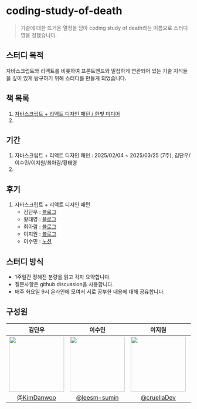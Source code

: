 # coding-study-of-death
> 기술에 대한 뜨거운 열정을 담아 coding study of death라는 이름으로 스터디명을 정했습니다.

## 스터디 목적
자바스크립트와 리액트를 비롯하여 프론트엔드와 밀접하게 연관되어 있는 기술 지식들을 깊이 있게 탐구하기 위해 스터디를 만들게 되었습니다.

## 책 목록
1. [자바스크립트 + 리액트 디자인 패턴 / 한빛 미디어](https://product.kyobobook.co.kr/detail/S000213880201)
2. 

## 기간
1. 자바스크립트 + 리액트 디자인 패턴 : 2025/02/04 ~ 2025/03/25 (7주), 김단우/이수민/이지원/최아람/황태영
2. 

## 후기
1. 자바스크립트 + 리액트 디자인 패턴
    - 김단우 : <a href="https://dansoon-dev.tistory.com/16" target="_blank">블로그</a>
    - 황태영 : <a href="https://velog.io/@hty0525/JavaScript-React-%EB%94%94%EC%9E%90%EC%9D%B8-%ED%8C%A8%ED%84%B4%EC%9D%84-%EC%9D%BD%EA%B3%A0" target="_blank">블로그</a>
    - 최아람 : <a href="https://ramirami.tistory.com/210" target="_blank">블로그</a>
    - 이지원 : <a href="https://binaryjourney.tistory.com/341" target="_blank">블로그</a>
   - 이수민 : <a href="https://amenable-tote-342.notion.site/1c8d7524c3d280b09edbfbc32b1fab23" target="_blank">노션</a>

## 스터디 방식
- 1주일간 정해진 분량을 읽고 각자 요약합니다.
- 질문사항은 github discussion을 사용합니다.
- 매주 화요일 9시 온라인에 모여서 서로 공부한 내용에 대해 공유합니다.

## 구성원
| 김단우 | 이수민 | 이지원 | 최아람 | 황태영 |
|:----:|:----:|:----:|:----:|:----:|
| <img src="https://github.com/KimDanwoo.png" width="150"> | <img src="https://github.com/leesm-sumin.png" width="150"> | <img src="https://github.com/cruellaDev.png" width="150"> | <img src="https://github.com/rami0617.png" width="150"> | <img src="https://github.com/hty0525.png" width="150"> |
| <div style="width:150px">[@KimDanwoo](https://github.com/KimDanwoo)</div> | <div style="width:150px">[@leesm-sumin](https://github.com/leesm-sumin)</div> | <div style="width:150px">[@cruellaDev](https://github.com/cruellaDev)</div> | <div style="width:150px">[@rami0617](https://github.com/rami0617)</div> | <div style="width:150px">[@hty0525](https://github.com/hty0525)</div> |
